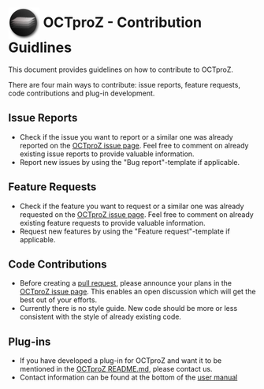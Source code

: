  # <img style="vertical-align:middle" img src="images/octproz_icon.png" width="64"> OCTproZ - Contribution Guidlines

This document provides guidelines on how to contribute to OCTproZ. 

There are four main ways to contribute: issue reports, feature requests, code contributions and plug-in development.  


Issue Reports
----------
- Check if the issue you want to report or a similar one was already reported on the [OCTproZ issue page](https://github.com/spectralcode/OCTproZ/issues). Feel free to comment on already existing issue reports to provide valuable information. 
- Report new issues by using the "Bug report"-template if applicable.


Feature Requests
----------
- Check if the feature you want to request or a similar one was already requested on the [OCTproZ issue page](https://github.com/spectralcode/OCTproZ/issues). Feel free to comment on already existing feature requests to provide valuable information. 
- Request new features by using the "Feature request"-template if applicable.


Code Contributions
----------
- Before creating a [pull request](https://help.github.com/en/github/collaborating-with-issues-and-pull-requests/about-pull-requests), please announce your plans in the [OCTproZ issue page](https://github.com/spectralcode/OCTproZ/issues). This enables an open discussion which will get the best out of your efforts. 
- Currently there is no style guide. New code should be more or less consistent with the style of already existing code.


Plug-ins
----------
- If you have developed a plug-in for OCTproZ and want it to be mentioned in the [OCTproZ README.md](https://github.com/spectralcode/OCTproZ/blob/master/README.md), please contact us.
- Contact information can be found at the bottom of the [user manual](https://spectralcode.github.io/OCTproZ/index.html)
